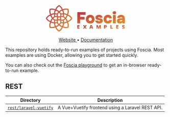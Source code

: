 <p align="center">
  <img width="250" src="./assets/img/logo.svg" alt="Foscia Examples">
</p>

<p align="center">
<a href="https://foscia.dev">
  Website
</a>
•
<a href="https://foscia.dev/docs/getting-started">
  Documentation
</a>
</p>

This repository holds ready-to-run examples of projects using Foscia. Most
examples are using Docker, allowing you to get started quickly.

You can also check out the [Foscia playground](https://foscia.dev/playground)
to get an in-browser ready-to-run example.

## REST

| Directory                                                | Description                                      |
|----------------------------------------------------------|--------------------------------------------------|
| [`rest/laravel-vuetify`](rest/laravel-vuetify/README.md) | A Vue+Vuetify frontend using a Laravel REST API. |
